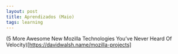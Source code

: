 ```yaml
---
layout: post
title: Aprendizados (Maio)
tags: learning
---
```


(5 More Awesome New Mozilla Technologies You’ve Never Heard Of Velocity)[https://davidwalsh.name/mozilla-projects]
